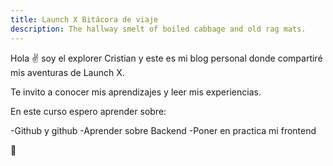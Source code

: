 ```yaml
---
title: Launch X Bitácora de viaje
description: The hallway smelt of boiled cabbage and old rag mats.
---
```


Hola ✌️  soy el explorer Cristian y este es mi blog personal donde compartiré mis aventuras de Launch X.

Te invito a conocer mis aprendizajes y leer mis experiencias.


En este curso espero aprender sobre:

-Github y github
-Aprender sobre Backend
-Poner en practica mi frontend

🚀
